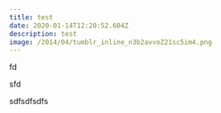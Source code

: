 ```yaml
---
title: test
date: 2020-01-14T12:20:52.604Z
description: test
image: /2014/04/tumblr_inline_n3b2avvoZ21sc5im4.png
---
```

fd

sfd

sdfsdfsdfs
